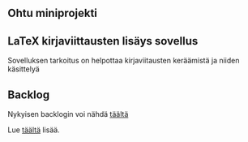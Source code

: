 ## Ohtu miniprojekti

## LaTeX kirjaviittausten lisäys sovellus
Sovelluksen tarkoitus on helpottaa kirjaviitausten keräämistä ja niiden käsittelyä

## Backlog
Nykyisen backlogin voi nähdä [täältä](https://github.com/orgs/Metanjarki/projects/1)

Lue [täältä](https://ohjelmistotuotanto-hy.github.io/flask/) lisää.